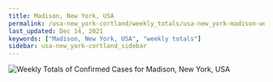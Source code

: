```yaml
---
title: Madison, New York, USA
permalink: /usa-new_york-cortland/weekly_totals/usa-new_york-madison-weekly_totals.html
last_updated: Dec 14, 2021
keywords: ["Madison, New York, USA", "weekly totals"]
sidebar: usa-new_york-cortland_sidebar
---
```


![Weekly Totals of Confirmed Cases for Madison, New York, USA](/covid_tracker/images/graphs/usa-new_york-madison-weekly_totals_graph.png)
